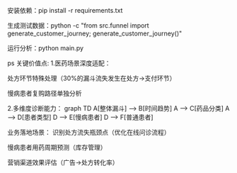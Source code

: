 安装依赖：pip install -r requirements.txt

生成测试数据：python -c "from src.funnel import generate_customer_journey; generate_customer_journey()"

运行分析：python main.py

ps 
关键价值点:
1.医药场景深度适配：

处方环节特殊处理（30%的漏斗流失发生在处方→支付环节）

慢病患者复购路径单独分析

2.多维度诊断能力：
graph TD
A[整体漏斗] --> B[时间趋势]
A --> C[药品分类]
A --> D[患者类型]
D --> E[慢病患者]
D --> F[普通患者]

业务落地场景：
识别处方流失瓶颈点（优化在线问诊流程）

慢病患者用药周期预测（库存管理）

营销渠道效果评估（广告→处方转化率）

